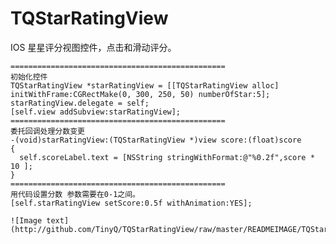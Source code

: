 TQStarRatingView
================

IOS 星星评分视图控件，点击和滑动评分。

    ================================================
    初始化控件
    TQStarRatingView *starRatingView = [[TQStarRatingView alloc] initWithFrame:CGRectMake(0, 300, 250, 50) numberOfStar:5];
    starRatingView.delegate = self;
    [self.view addSubview:starRatingView];
    ================================================
    委托回调处理分数变更
    -(void)starRatingView:(TQStarRatingView *)view score:(float)score
    {
      self.scoreLabel.text = [NSString stringWithFormat:@"%0.2f",score * 10 ];
    }
    ================================================
    用代码设置分数 参数需要在0-1之间。
    [self.starRatingView setScore:0.5f withAnimation:YES];
    
    ![Image text](http://github.com/TinyQ/TQStarRatingView/raw/master/READMEIMAGE/TQStarRatingView.gif)
